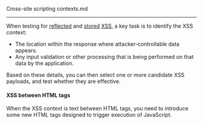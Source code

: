 Cross-site scripting contexts.md

----
When testing for [reflected](https://portswigger.net/web-security/cross-site-scripting/reflected) and [stored](https://portswigger.net/web-security/cross-site-scripting/stored) [XSS](https://portswigger.net/web-security/cross-site-scripting), a key task is to identify the XSS context:

- The location within the response where attacker-controllable data appears.
- Any input validation or other processing that is being performed on that data by the application.

Based on these details, you can then select one or more candidate XSS payloads, and test whether they are effective.

#### XSS between HTML tags

When the XSS context is text between HTML tags, you need to introduce some new HTML tags designed to trigger execution of JavaScript.



